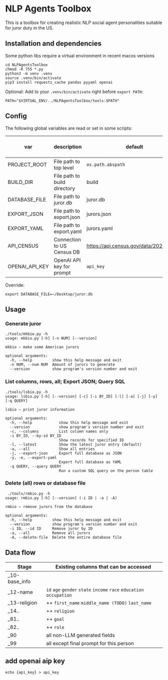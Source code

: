 # NLP Agents Toolbox

This is a toolbox for creating realistic NLP social agent 
personalities suitable for juror duty in the US.

## Installation and dependencies

Some python libs require a virtual environment in recent macos versions 
```
cd NLPAgentsToolbox
chmod -R 755 *.py
python3 -m venv .venv
source .venv/bin/activate
pip3 install requests_cache pandas pyyaml openai
```

Optional: Add to your `.venv/bin/activate` right before `export PATH`:
```
PATH="$VIRTUAL_ENV/../NLPAgentsToolbox/tools:$PATH"
```

## Config

The following global variables are read or set in some scripts:

| var            | description                   | default                                 | mkbio | lsbio | rmbio | dbcontroller | _10-base-info | _12-name      | _99-generateprompt
|----------------|-------------------------------|-----------------------------------------|-------|-------|-------|--------------|---------------|---------------|--------------------|
| PROJECT_ROOT   | File path to top level        | `os.path.abspath`                       | rw    | rw    | rw    | -            | r             | r             |                    |
| BUILD_DIR      | File path to build directory  | build                                   | rw    | r     | r     | -            | r             | -             |                    |
| DATABASE_FILE  | File path to juror.db         | juror.db                                | rw    | rw    | rw    | r            | -             | -             |                    |
| EXPORT_JSON    | File path to export.json      | jurors.json                             | -     | rw    | -     | -            | -             | -             |                    |
| EXPORT_YAML    | File path to export.yaml      | jurors.yaml                             | -     | rw    | -     | -            | -             | -             |                    |
| API_CENSUS     | Connection to US Census DB    | https://api.census.gov/data/2020/dec/pl | r     | -     | -     | -            | r             | -             |                    |
| OPENAI_API_KEY | OpenAI API key for prompt     | `api_key`                               | -     | -     | -     | -            | -             | -             | r                  |

Override:
```
export DATABASE_FILE=~/Desktop/juror.db
```

## Usage 

### Generate juror
```
./tools/mkbio.py -h     
usage: mkbio.py [-h] [-n NUM] [--version]

mkbio – make some American jurors

optional arguments:
  -h, --help         show this help message and exit
  -n NUM, --num NUM  Amount of jurors to generate
  --version          show program's version number and exit
```

### List columns, rows, all; Export JSON; Query SQL
```
./tools/lsbio.py -h
usage: lsbio.py [-h] [--version] [-c] [-i BY_ID] [-l] [-a] [-j] [-y] [-q QUERY]

lsbio – print juror information

optional arguments:
  -h, --help            show this help message and exit
  --version             show program's version number and exit
  -c, --columns         List column names only
  -i BY_ID, --by-id BY_ID
                        Show records for specified ID
  -l, --latest          Show the latest juror entry (default)
  -a, --all             Show all entries
  -j, --export-json     Export full database as JSON
  -y, -e, --export-yaml
                        Export full database as YAML
  -q QUERY, --query QUERY
                        Run a custom SQL query on the person table
```

### Delete (all) rows or database file
```
 ./tools/rmbio.py -h
usage: rmbio.py [-h] [--version] (-i ID | -a | -A)

rmbio – remove jurors from the database

optional arguments:
  -h, --help         show this help message and exit
  --version          show program's version number and exit
  -i ID, --id ID     Remove juror by ID
  -a, --all          Remove all jurors
  -A, --delete-file  Delete the entire database file
```

## Data flow 

| Stage | Existing columns that can be accessed |
|-|-|
| _10-base_info | |
| _12-name |  ``id`` ``age`` ``gender`` ``state`` ``income`` ``race`` ``education`` ``occupation`` |
| _13-religion | ++ ``first_name`` ``middle_name (TODO)`` ``last_name`` |
| _14.. | ++ ``religion`` |
| _81.. | ++ ``goal`` |
| _82.. | ++ ``role`` |
| _90 | all non-LLM generated fields |
| _99 | all except final prompt for this person |


## add openai aip key


```
echo {api_key} > api_key
```


